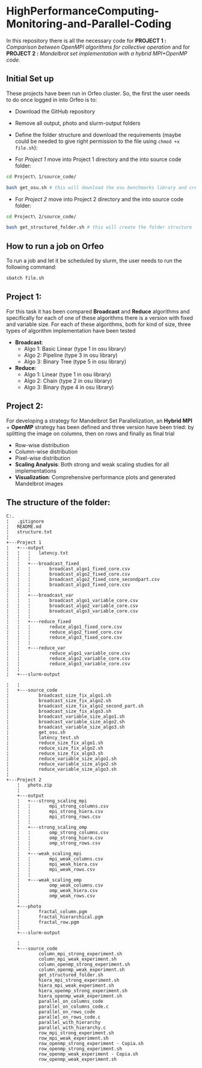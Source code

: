 # HighPerformanceComputing-Monitoring-and-Parallel-Coding


In this repository there is all the necessary code for **PROJECT 1 :** *Comparison between OpenMPI algorithms for collective operation* and for **PROJECT 2 :** *Mandelbrot set implementation with a hybrid MPI+OpenMP code*.

## Initial Set up
These projects have been run in Orfeo cluster. So, the first the user needs to do once logged in into Orfeo is to:
* Download the GitHub repository
* Remove all output, photo and slurm-output folders
* Define the folder structure and download the requirements (maybe could be needed to give right permission to the file using   ```chmod +x file.sh```):

* For *Project 1* move into Project 1 directory and the into source code folder:
```bash
cd Project\ 1/source_code/

bash get_osu.sh # this will download the osu benchmarks library and create the folder structure
```

* For *Project 2* move into Project 2 directory and the into source code folder:
```bash
cd Project\ 2/source_code/

bash get_structured_folder.sh # this will create the folder structure
```

## How to run a job on Orfeo

To run a job and let it be scheduled by slurm, the user needs to run the following command:
```bash
sbatch file.sh
```


## Project 1: 
For this task it has been compared **Broadcast** and **Reduce** algorithms and specifically for each of one of these algorithms there is a version with fixed and variable size. For each of these algorithms, both for kind of size, three types of algorithm implementation have been tested
- **Broadcast**: 
  - Algo 1: Basic Linear (type 1 in osu library)
  - Algo 2: Pipeline (type 3 in osu library)
  - Algo 3: Binary Tree (type 5 in osu library)
- **Reduce**:
  - Algo 1: Linear (type 1 in osu library)
  - Algo 2: Chain (type 2 in osu library)
  - Algo 3: Binary (type 4 in osu library)


## Project 2: 
For developing a strategy for Mandelbrot Set Parallelization, an **Hybrid MPI** + **OpenMP** strategy has been defined and three version have been tried: by splitting the image on columns, then on rows and finally as final trial
  - Row-wise distribution
  - Column-wise distribution  
  - Pixel-wise distribution
- **Scaling Analysis**: Both strong and weak scaling studies for all implementations
- **Visualization**: Comprehensive performance plots and generated Mandelbrot images


## The structure of the folder:
```
C:.
¦   .gitignore
¦   README.md
¦   structure.txt
¦   
+---Project 1
¦   +---output
¦   ¦   ¦   latency.txt
¦   ¦   ¦   
¦   ¦   +---broadcast_fixed
¦   ¦   ¦       broadcast_algo1_fixed_core.csv
¦   ¦   ¦       broadcast_algo2_fixed_core.csv
¦   ¦   ¦       broadcast_algo2_fixed_core_secondpart.csv
¦   ¦   ¦       broadcast_algo3_fixed_core.csv
¦   ¦   ¦       
¦   ¦   +---broadcast_var
¦   ¦   ¦       broadcast_algo1_variable_core.csv
¦   ¦   ¦       broadcast_algo2_variable_core.csv
¦   ¦   ¦       broadcast_algo3_variable_core.csv
¦   ¦   ¦       
¦   ¦   +---reduce_fixed
¦   ¦   ¦       reduce_algo1_fixed_core.csv
¦   ¦   ¦       reduce_algo2_fixed_core.csv
¦   ¦   ¦       reduce_algo3_fixed_core.csv
¦   ¦   ¦       
¦   ¦   +---reduce_var
¦   ¦           reduce_algo1_variable_core.csv
¦   ¦           reduce_algo2_variable_core.csv
¦   ¦           reduce_algo3_variable_core.csv
¦   ¦           
¦   +---slurm-output

¦   ¦       
¦   +---source_code
¦           broadcast_size_fix_algo1.sh
¦           broadcast_size_fix_algo2.sh
¦           broadcast_size_fix_algo2_second_part.sh
¦           broadcast_size_fix_algo3.sh
¦           broadcast_variable_size_algo1.sh
¦           broadcast_variable_size_algo2.sh
¦           broadcast_variable_size_algo3.sh
¦           get_osu.sh
¦           latency_test.sh
¦           reduce_size_fix_algo1.sh
¦           reduce_size_fix_algo2.sh
¦           reduce_size_fix_algo3.sh
¦           reduce_variable_size_algo1.sh
¦           reduce_variable_size_algo2.sh
¦           reduce_variable_size_algo3.sh
¦           
+---Project 2
    ¦   photo.zip
    ¦   
    +---output
    ¦   +---strong_scaling_mpi
    ¦   ¦       mpi_strong_columns.csv
    ¦   ¦       mpi_strong_hiera.csv
    ¦   ¦       mpi_strong_rows.csv
    ¦   ¦       
    ¦   +---strong_scaling_omp
    ¦   ¦       omp_strong_columns.csv
    ¦   ¦       omp_strong_hiera.csv
    ¦   ¦       omp_strong_rows.csv
    ¦   ¦       
    ¦   +---weak_scaling_mpi
    ¦   ¦       mpi_weak_columns.csv
    ¦   ¦       mpi_weak_hiera.csv
    ¦   ¦       mpi_weak_rows.csv
    ¦   ¦       
    ¦   +---weak_scaling_omp
    ¦           omp_weak_columns.csv
    ¦           omp_weak_hiera.csv
    ¦           omp_weak_rows.csv
    ¦           
    +---photo
    ¦       fractal_column.pgm
    ¦       fractal_hierarchical.pgm
    ¦       fractal_row.pgm
    ¦       
    +---slurm-output

    ¦       
    +---source_code
            column_mpi_strong_experiment.sh
            column_mpi_weak_experiment.sh
            column_openmp_strong_experiment.sh
            column_openmp_weak_experiment.sh
            get_structured_folder.sh
            hiera_mpi_strong_experiment.sh
            hiera_mpi_weak_experiment.sh
            hiera_openmp_strong_experiment.sh
            hiera_openmp_weak_experiment.sh
            parallel_on_columns_code
            parallel_on_columns_code.c
            parallel_on_rows_code
            parallel_on_rows_code.c
            parallel_with_hierarchy
            parallel_with_hierarchy.c
            row_mpi_strong_experiment.sh
            row_mpi_weak_experiment.sh
            row_openmp_strong_experiment - Copia.sh
            row_openmp_strong_experiment.sh
            row_openmp_weak_experiment - Copia.sh
            row_openmp_weak_experiment.sh
            

```
